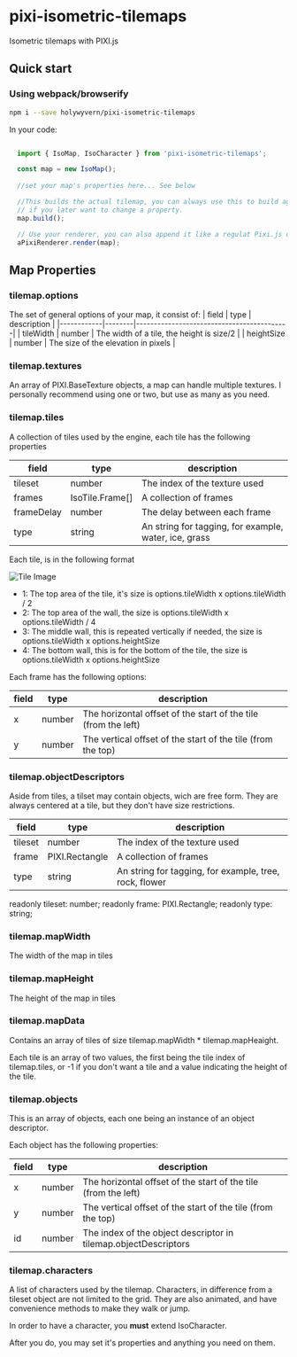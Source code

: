 # pixi-isometric-tilemaps
Isometric tilemaps with PIXI.js

## Quick start

### Using webpack/browserify

```sh
npm i --save holywyvern/pixi-isometric-tilemaps
```

In your code:

```js

  import { IsoMap, IsoCharacter } from 'pixi-isometric-tilemaps';

  const map = new IsoMap();
  
  //set your map's properties here... See below

  //This builds the actual tilemap, you can always use this to build again
  // if you later want to change a property.
  map.build();

  // Use your renderer, you can also append it like a regulat Pixi.js object.
  aPixiRenderer.render(map);

```

## Map Properties

### tilemap.options

The set of general options of your map, it consist of:
|   field    |  type  |              description                  |
|------------|--------|-------------------------------------------|
| tileWidth  | number | The width of a tile, the height is size/2 |
| heightSize | number | The size of the elevation in pixels       |

### tilemap.textures

An array of PIXI.BaseTexture objects, a map can handle multiple textures.
I personally recommend using one or two, but use as many as you need.


### tilemap.tiles

A collection of tiles used by the engine, each tile has the following properties


|   field    |  type           |              description                              |
|------------|-----------------|-------------------------------------------------------|
| tileset    | number          | The index of the texture used                         |
| frames     | IsoTile.Frame[] | A collection of frames                                |
| frameDelay | number          | The delay between each frame                          |
| type       | string          | An string for tagging, for example, water, ice, grass |

Each tile, is in the following format

![Tile Image](http://i.imgur.com/5CAHEZX.png)

 * 1: The top area of the tile, it's size is options.tileWidth x options.tileWidth / 2
 * 2: The top area of the wall, the size is  options.tileWidth x options.tileWidth / 4
 * 3: The middle wall, this is repeated vertically if needed, the size is options.tileWidth x options.heightSize
 * 4: The bottom wall, this is for the bottom of the tile, the size is options.tileWidth x options.heightSize

Each frame has the following options:

| field |  type  |              description                                       |
|-------|--------|----------------------------------------------------------------|
| x     | number | The horizontal offset of the start of the tile (from the left) |
| y     | number | The vertical offset of the start of the tile (from the top)    |


### tilemap.objectDescriptors

Aside from tiles, a tilset may contain objects, wich are free form.
They are always centered at a tile, but they don't have size restrictions.

|   field    |  type           |              description                               |
|------------|-----------------|--------------------------------------------------------|
| tileset    | number          | The index of the texture used                          |
| frame      | PIXI.Rectangle  | A collection of frames                                 |
| type       | string          | An string for tagging, for example, tree, rock, flower |

  readonly tileset:    number;
  readonly frame:      PIXI.Rectangle;
  readonly type:       string;

### tilemap.mapWidth

The width of the map in tiles

### tilemap.mapHeight

The height of the map in tiles

### tilemap.mapData

Contains an array of tiles of size tilemap.mapWidth * tilemap.mapHeaight.

Each tile is an array of two values, the first being the tile index of tilemap.tiles, or -1 if you don't want a tile
and a value indicating the height of the tile.

### tilemap.objects 

This is an array of objects, each one being an instance of an object descriptor.

Each object has the following properties:

| field |  type  |              description                                        |
|-------|--------|-----------------------------------------------------------------|
| x     | number | The horizontal offset of the start of the tile (from the left)  |
| y     | number | The vertical offset of the start of the tile (from the top)     |
| id    | number | The index of the object descriptor in tilemap.objectDescriptors |

### tilemap.characters

A list of characters used by the tilemap.
Characters, in difference from a tileset object are not limited to the grid.
They are also animated, and have convenience methods to make they walk or jump.

In order to have a character, you **must** extend IsoCharacter.

After you do, you may set it's properties and anything you need on them.